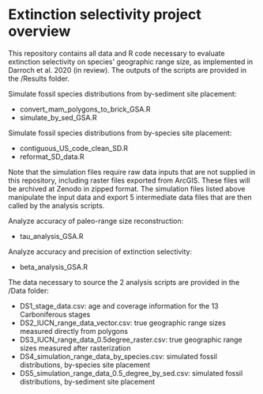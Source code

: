 # Extinction selectivity project overview
This repository contains all data and R code necessary to evaluate extinction selectivity on species' geographic range size, as implemented in Darroch et al. 2020 (in review). The outputs of the scripts are provided in the /Results folder.

Simulate fossil species distributions from by-sediment site placement:
- convert_mam_polygons_to_brick_GSA.R
- simulate_by_sed_GSA.R

Simulate fossil species distributions from by-species site placement:
- contiguous_US_code_clean_SD.R
- reformat_SD_data.R

Note that the simulation files require raw data inputs that are not supplied in this repository, including raster files exported from ArcGIS. These files will be archived at Zenodo in zipped format. The simulation files listed above manipulate the input data and export 5 intermediate data files that are then called by the analysis scripts.

Analyze accuracy of paleo-range size reconstruction:
- tau_analysis_GSA.R

Analyze accuracy and precision of extinction selectivity:
- beta_analysis_GSA.R


The data necessary to source the 2 analysis scripts are provided in the /Data folder:
- DS1_stage_data.csv: age and coverage information for the 13 Carboniferous stages
- DS2_IUCN_range_data_vector.csv: true geographic range sizes measured directly from polygons
- DS3_IUCN_range_data_0.5degree_raster.csv: true geographic range sizes measured after rasterization
- DS4_simulation_range_data_by_species.csv: simulated fossil distributions, by-species site placement
- DS5_simulation_range_data_0.5_degree_by_sed.csv: simulated fossil distributions, by-sediment site placement
